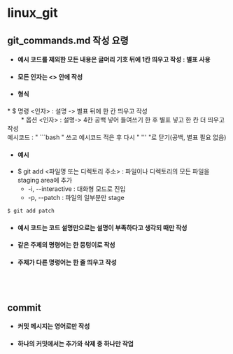 # linux_git

## git_commands.md 작성 요령

* #### 예시 코드를 제외한 모든 내용은 글머리 기호 뒤에 1칸 띄우고 작성 : 별표 사용
* #### 모든 인자는 <> 안에 작성   
* #### 형식
\* $ 명령 <인자> : 설명 -> 별표 뒤에 한 칸 띄우고 작성   
&nbsp;&nbsp;&nbsp;&nbsp;&nbsp;&nbsp;&nbsp;&nbsp;\* 옵션 <인자> : 설명-> 4칸 공백 넣어 들여쓰기 한 후 별표 넣고 한 칸 더 띄우고 작성   
예시코드 : " ```bash " 쓰고 예시코드 적은 후 다시 " ''' "로 닫기(공백, 별표 필요 없음)
* #### 예시
* $ git add <파일명 또는 디렉토리 주소> : 파일이나 디렉토리의 모든 파일을 staging area에 추가
  * -i, --interactive : 대화형 모드로 진입
  * -p, --patch : 파일의 일부분만 stage
```bash
$ git add patch
```
* #### 예시 코드는 코드 설명만으로는 설명이 부족하다고 생각되 때만 작성
* #### 같은 주제의 명령어는 한 뭉텅이로 작성
* #### 주제가 다른 명령어는 한 줄 띄우고 작성
<br><br/>
## commit

* #### 커밋 메시지는 영어로만 작성
* #### 하나의 커밋에서는 추가와 삭제 중 하나만 작업
